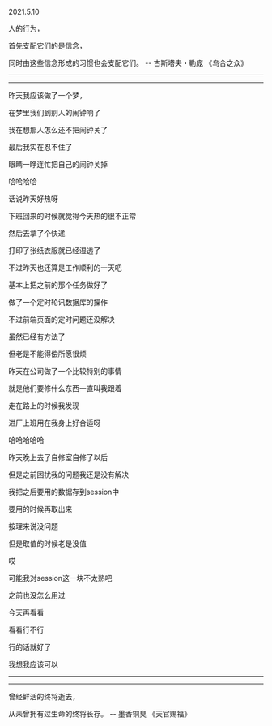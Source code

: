 2021.5.10

人的行为，

首先支配它们的是信念，

同时由这些信念形成的习惯也会支配它们。 -- 古斯塔夫・勒庞 《乌合之众》

--------

----------



昨天我应该做了一个梦，

在梦里我们到别人的闹钟响了

我在想那人怎么还不把闹钟关了

最后我实在忍不住了

眼睛一睁连忙把自己的闹钟关掉

哈哈哈哈

话说昨天好热呀

下班回来的时候就觉得今天热的很不正常

然后去拿了个快递

打印了张纸衣服就已经湿透了

不过昨天也还算是工作顺利的一天吧

基本上把之前的那个任务做好了

做了一个定时轮讯数据库的操作

不过前端页面的定时问题还没解决

虽然已经有方法了

但老是不能得偿所愿很烦

昨天在公司做了一个比较特别的事情

就是他们要修什么东西一直叫我跟着

走在路上的时候我发现

进厂上班用在我身上好合适呀

哈哈哈哈哈

昨天晚上去了自修室自修了以后

但是之前困扰我的问题我还是没有解决

我把之后要用的数据存到session中

要用的时候再取出来

按理来说没问题

但是取值的时候老是没值

哎

可能我对session这一块不太熟吧

之前也没怎么用过

今天再看看

看看行不行

行的话就好了

我想我应该可以

--------

----------

曾经鲜活的终将逝去，

从未曾拥有过生命的终将长存。 -- 墨香铜臭 《天官赐福》

